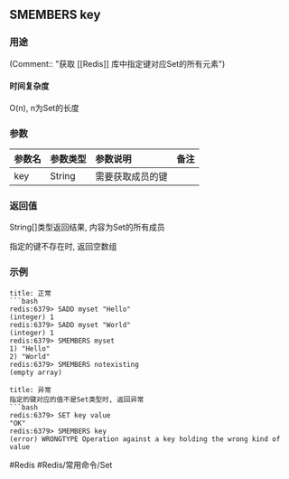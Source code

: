 ## SMEMBERS key

### 用途
(Comment:: "获取 [[Redis]] 库中指定键对应Set的所有元素")

#### 时间复杂度
O(n), n为Set的长度

### 参数
|参数名|参数类型|参数说明|备注|
|:-|:-|:-|:-|
|key|String|需要获取成员的键||

### 返回值
String[]类型返回结果, 内容为Set的所有成员

指定的键不存在时, 返回空数组

### 示例
```ad-info
title: 正常
```bash
redis:6379> SADD myset "Hello"
(integer) 1
redis:6379> SADD myset "World"
(integer) 1
redis:6379> SMEMBERS myset
1) "Hello"
2) "World"
redis:6379> SMEMBERS notexisting
(empty array)
```

```ad-danger
title: 异常
指定的键对应的值不是Set类型时, 返回异常
```bash
redis:6379> SET key value
"OK"
redis:6379> SMEMBERS key
(error) WRONGTYPE Operation against a key holding the wrong kind of value
```

#Redis #Redis/常用命令/Set 